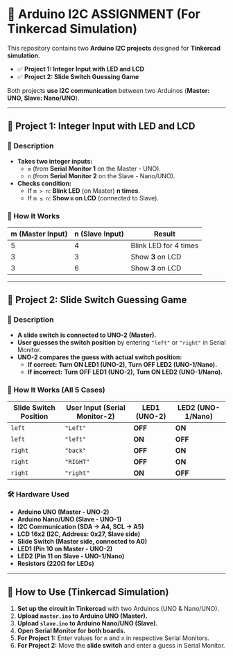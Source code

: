 # 📌 Arduino I2C ASSIGNMENT (For Tinkercad Simulation)
This repository contains two **Arduino I2C projects** designed for **Tinkercad simulation**.  
- ✅ **Project 1: Integer Input with LED and LCD**  
- ✅ **Project 2: Slide Switch Guessing Game**  

Both projects **use I2C communication** between two Arduinos (**Master: UNO, Slave: Nano/UNO**).

---

## 📌 Project 1: Integer Input with LED and LCD  
### 📝 Description
- **Takes two integer inputs:**  
  - `m` (from **Serial Monitor 1** on the Master - UNO).  
  - `n` (from **Serial Monitor 2** on the Slave - Nano/UNO).  
- **Checks condition:**
  - If `m > n`: **Blink LED** (on Master) **n times**.  
  - If `m ≤ n`: **Show `m` on LCD** (connected to Slave).  

### 🔧 How It Works
| **m (Master Input)** | **n (Slave Input)** | **Result** |
|----------------------|----------------------|------------|
| 5 | 4 | Blink LED for 4 times |
| 3 | 3 | Show **3** on LCD |
| 3 | 6 | Show **3** on LCD |

---

## 📌 Project 2: Slide Switch Guessing Game  
### 📝 Description
- **A slide switch is connected to UNO-2 (Master).**  
- **User guesses the switch position** by entering `"left"` or `"right"` in Serial Monitor.  
- **UNO-2 compares the guess with actual switch position:**  
  - **If correct:** **Turn ON LED1 (UNO-2), Turn OFF LED2 (UNO-1/Nano).**  
  - **If incorrect:** **Turn OFF LED1 (UNO-2), Turn ON LED2 (UNO-1/Nano).**  

### 🔧 How It Works (All 5 Cases)
| **Slide Switch Position** | **User Input (Serial Monitor-2)** | **LED1 (UNO-2)** | **LED2 (UNO-1/Nano)** |
|----------------|----------------|----------------|----------------|
| `left`  | `"Left"`  | **OFF** | **ON** |
| `left`  | `"left"`  | **ON**  | **OFF** |
| `right` | `"back"`  | **OFF** | **ON** |
| `right` | `"RIGHT"` | **OFF** | **ON** |
| `right` | `"right"` | **ON**  | **OFF** |

### 🛠️ Hardware Used
- **Arduino UNO (Master - UNO-2)**  
- **Arduino Nano/UNO (Slave - UNO-1)**  
- **I2C Communication (SDA → A4, SCL → A5)**  
- **LCD 16x2 (I2C, Address: 0x27, Slave side)**  
- **Slide Switch (Master side, connected to A0)**  
- **LED1 (Pin 10 on Master - UNO-2)**  
- **LED2 (Pin 11 on Slave - UNO-1/Nano)**  
- **Resistors (220Ω for LEDs)**  

---

## 🚀 How to Use (Tinkercad Simulation)
1. **Set up the circuit in Tinkercad** with two Arduinos (UNO & Nano/UNO).  
2. **Upload `master.ino` to Arduino UNO (Master).**  
3. **Upload `slave.ino` to Arduino Nano/UNO (Slave).**  
4. **Open Serial Monitor for both boards.**  
5. **For Project 1:** Enter values for `m` and `n` in respective Serial Monitors.  
6. **For Project 2:** Move the **slide switch** and enter a guess in Serial Monitor.  
